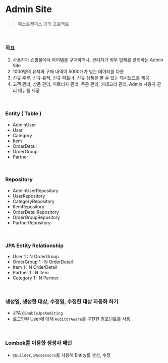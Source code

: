 # Admin Site
> 패스트캠퍼스 강의 프로젝트

<br/>

### 목표
1. 사용자가 쇼핑물에서 아이템을 구매하거나, 관리자가 외부 업체를 관리하는 Admin Site
2. 1000명의 유저와 구매 내역이 5000개가 넘는 데이터를 다룸
3. 신규 주문, 신규 유저, 신규 파트너, 신규 상품을 볼 수 있는 대시보드를 제공
4. 고객 관리, 상품 관리, 파트너사 관리, 주문 관리, 카테고리 관리, Admin 사용자 관리 메뉴를 제공

<br/>

### Entity ( Table )
* AdminUser
* User
* Category
* Item
* OrderDetail
* OrderGroup
* Partner

<br/>

### Repository
* AdminUserRepository
* UserRepository
* CategoryRepository
* ItemRepository
* OrderDetailRepository
* OrderGroupRepository
* PartnerRepository

<br/>

### JPA Entity Relationship
* User 1 : N OrderGroup
* OrderGroup 1 : N OrderDetail
* Item 1 : N OrderDetail
* Partner 1 : N Item
* Category 1 : N Partner

<br/>

### 생성일, 생성한 대상, 수정일, 수정한 대상 자동화 하기
* JPA `@EnableJpaAuditing`
* 로그인된 User에 대해 `AuditorAware`를 구현한 컴포넌트를 사용

<br/>

### Lombok를 이용한 생성자 패턴
* `@Builder`, `@Accessors`를 사용해 Entity를 생성, 수정